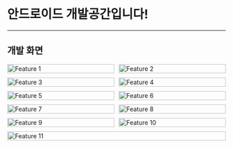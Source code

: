 # 안드로이드 개발공간입니다!
---
## 개발 화면

<div style="display: flex; flex-wrap: wrap; gap: 10px;">
    <div style="flex: 1; min-width: 200px;">
        <img src="https://github.com/SharedTaleWithTTS/Front-end-Android/blob/master/Development_screen/Screenshot_20240531-201622_SharedTaleWithTTSApp.jpg" alt="Feature 1" style="width: 100%;"/>
    </div>
    <div style="flex: 1; min-width: 200px;">
        <img src="https://github.com/SharedTaleWithTTS/Front-end-Android/blob/master/Development_screen/Screenshot_20240531-201635_SharedTaleWithTTSApp.jpg" alt="Feature 2" style="width: 100%;"/>
    </div>
    <div style="flex: 1; min-width: 200px;">
        <img src="https://github.com/SharedTaleWithTTS/Front-end-Android/blob/master/Development_screen/Screenshot_20240531-201650_SharedTaleWithTTSApp.jpg" alt="Feature 3" style="width: 100%;"/>
    </div>
    <div style="flex: 1; min-width: 200px;">
        <img src="https://github.com/SharedTaleWithTTS/Front-end-Android/blob/master/Development_screen/Screenshot_20240531-201711_SharedTaleWithTTSApp.jpg" alt="Feature 4" style="width: 100%;"/>
    </div>
    <div style="flex: 1; min-width: 200px;">
        <img src="https://github.com/SharedTaleWithTTS/Front-end-Android/blob/master/Development_screen/Screenshot_20240531-201733_SharedTaleWithTTSApp.jpg" alt="Feature 5" style="width: 100%;"/>
    </div>
    <div style="flex: 1; min-width: 200px;">
        <img src="https://github.com/SharedTaleWithTTS/Front-end-Android/blob/master/Development_screen/Screenshot_20240531-201745_SharedTaleWithTTSApp.jpg" alt="Feature 6" style="width: 100%;"/>
    </div>
    <div style="flex: 1; min-width: 200px;">
        <img src="https://github.com/SharedTaleWithTTS/Front-end-Android/blob/master/Development_screen/Screenshot_20240531-201809_SharedTaleWithTTSApp.jpg" alt="Feature 7" style="width: 100%;"/>
    </div>
    <div style="flex: 1; min-width: 200px;">
        <img src="https://github.com/SharedTaleWithTTS/Front-end-Android/blob/master/Development_screen/Screenshot_20240531-201838_SharedTaleWithTTSApp.jpg" alt="Feature 8" style="width: 100%;"/>
    </div>
    <div style="flex: 1; min-width: 200px;">
        <img src="https://github.com/SharedTaleWithTTS/Front-end-Android/blob/master/Development_screen/Screenshot_20240531-201857_SharedTaleWithTTSApp.jpg" alt="Feature 9" style="width: 100%;"/>
    </div>
    <div style="flex: 1; min-width: 200px;">
        <img src="https://github.com/SharedTaleWithTTS/Front-end-Android/blob/master/Development_screen/Screenshot_20240531-202045_SharedTaleWithTTSApp.jpg" alt="Feature 10" style="width: 100%;"/>
    </div>
    <div style="flex: 1; min-width: 200px;">
        <img src="https://github.com/SharedTaleWithTTS/Front-end-Android/blob/master/Development_screen/Screenshot_20240531-202110_SharedTaleWithTTSApp.jpg" alt="Feature 11" style="width: 100%;"/>
    </div>
</div>

